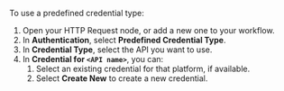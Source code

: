 To use a predefined credential type:

1. Open your HTTP Request node, or add a new one to your workflow.
2. In **Authentication**, select **Predefined Credential Type**.
3. In **Credential Type**, select the API you want to use. 
4. In **Credential for `<API name>`**, you can:
    1. Select an existing credential for that platform, if available.
    2. Select **Create New** to create a new credential.